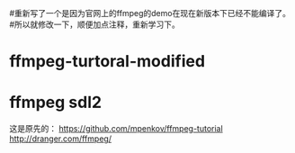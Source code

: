 #重新写了一个是因为官网上的ffmpeg的demo在现在新版本下已经不能编译了。
#所以就修改一下，顺便加点注释，重新学习下。
# ffmpeg-turtoral-modified
# ffmpeg sdl2
这是原先的：
https://github.com/mpenkov/ffmpeg-tutorial
http://dranger.com/ffmpeg/
